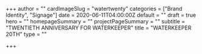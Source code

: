 +++
author = ""
cardImageSlug = "watertwenty"
categories = ["Brand Identity", "Signage"]
date = 2020-06-11T04:00:00Z
default = ""
draft = true
hero = ""
homepageSummary = ""
projectPageSummary = ""
subtitle = "TWENTIETH ANNIVERSARY FOR WATERKEEPER"
title = "WATERKEEPER 20TH"
type = ""

+++
